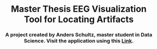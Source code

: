 <h1 align="center" id="top">Master Thesis EEG Visualization Tool for Locating Artifacts</h1>

<h3 align="center"> A project created by Anders Schultz, master student in Data Science. Visit the application using this  <a href="https://eeg-visualization-tool-py-as.streamlit.app">Link</a>.</h3>



